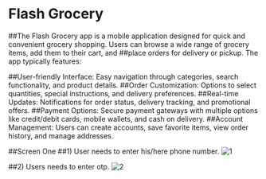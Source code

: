 # Flash Grocery
##The Flash Grocery app is a mobile application designed for quick and convenient grocery shopping. Users can browse a wide range of grocery items, add them to their cart, and ##place orders for delivery or pickup. The app typically features:

##User-friendly Interface: Easy navigation through categories, search functionality, and product details.
##Order Customization: Options to select quantities, special instructions, and delivery preferences.
##Real-time Updates: Notifications for order status, delivery tracking, and promotional offers.
##Payment Options: Secure payment gateways with multiple options like credit/debit cards, mobile wallets, and cash on delivery.
##Account Management: Users can create accounts, save favorite items, view order history, and manage addresses.

##Screen One
##1) User needs to enter his/here phone number.
![1](https://github.com/user-attachments/assets/7bbd33b1-bddb-4d62-8ce6-89a65d20b67d)

##2) Users needs to enter otp.
![2](https://github.com/user-attachments/assets/cba827a0-6794-4da7-a303-6be8241f9e3e)

